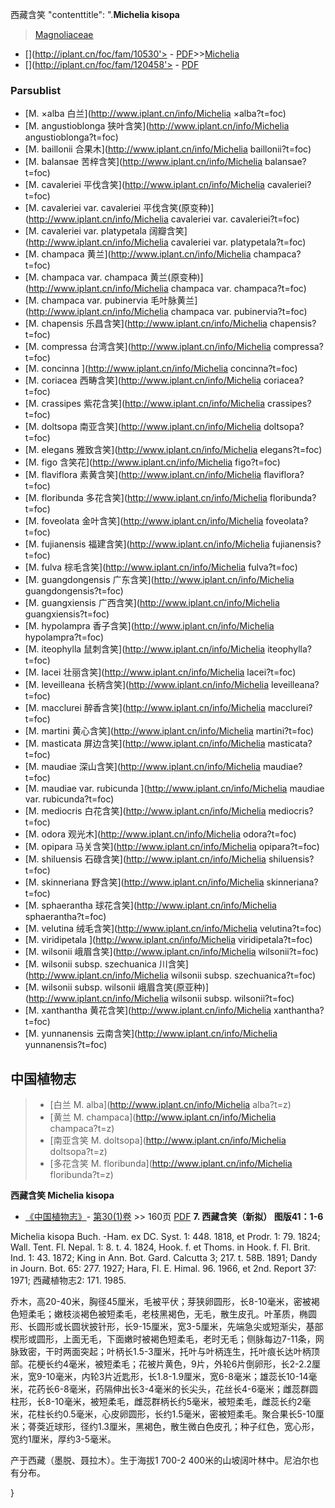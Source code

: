 西藏含笑   "contenttitle": ".**Michelia kisopa**

> [Magnoliaceae](http://www.iplant.cn/info/Magnoliaceae?t=foc)
* [](http://iplant.cn/foc/fam/10530'> - [PDF](http://iplant.cn/foc/pdf/Magnoliaceae.pdf)>>[Michelia](http://www.iplant.cn/info/Michelia?t=foc)
* [](http://iplant.cn/foc/fam/120458'> - [PDF](http://www.iplant.cn/foc/pdf/Michelia.pdf)

### Parsublist

* [M.  ×alba  白兰](http://www.iplant.cn/info/Michelia ×alba?t=foc)
* [M.  angustioblonga  狭叶含笑](http://www.iplant.cn/info/Michelia angustioblonga?t=foc)
* [M.  baillonii  合果木](http://www.iplant.cn/info/Michelia baillonii?t=foc)
* [M.  balansae  苦梓含笑](http://www.iplant.cn/info/Michelia balansae?t=foc)
* [M.  cavaleriei  平伐含笑](http://www.iplant.cn/info/Michelia cavaleriei?t=foc)
* [M.  cavaleriei var. cavaleriei  平伐含笑(原变种)](http://www.iplant.cn/info/Michelia cavaleriei var. cavaleriei?t=foc)
* [M.  cavaleriei var. platypetala  阔瓣含笑](http://www.iplant.cn/info/Michelia cavaleriei var. platypetala?t=foc)
* [M.  champaca  黄兰](http://www.iplant.cn/info/Michelia champaca?t=foc)
* [M.  champaca var. champaca  黄兰(原变种)](http://www.iplant.cn/info/Michelia champaca var. champaca?t=foc)
* [M.  champaca var. pubinervia  毛叶脉黄兰](http://www.iplant.cn/info/Michelia champaca var. pubinervia?t=foc)
* [M.  chapensis  乐昌含笑](http://www.iplant.cn/info/Michelia chapensis?t=foc)
* [M.  compressa  台湾含笑](http://www.iplant.cn/info/Michelia compressa?t=foc)
* [M.  concinna  ](http://www.iplant.cn/info/Michelia concinna?t=foc)
* [M.  coriacea  西畴含笑](http://www.iplant.cn/info/Michelia coriacea?t=foc)
* [M.  crassipes  紫花含笑](http://www.iplant.cn/info/Michelia crassipes?t=foc)
* [M.  doltsopa  南亚含笑](http://www.iplant.cn/info/Michelia doltsopa?t=foc)
* [M.  elegans  雅致含笑](http://www.iplant.cn/info/Michelia elegans?t=foc)
* [M.  figo  含笑花](http://www.iplant.cn/info/Michelia figo?t=foc)
* [M.  flaviflora  素黄含笑](http://www.iplant.cn/info/Michelia flaviflora?t=foc)
* [M.  floribunda  多花含笑](http://www.iplant.cn/info/Michelia floribunda?t=foc)
* [M.  foveolata  金叶含笑](http://www.iplant.cn/info/Michelia foveolata?t=foc)
* [M.  fujianensis  福建含笑](http://www.iplant.cn/info/Michelia fujianensis?t=foc)
* [M.  fulva  棕毛含笑](http://www.iplant.cn/info/Michelia fulva?t=foc)
* [M.  guangdongensis  广东含笑](http://www.iplant.cn/info/Michelia guangdongensis?t=foc)
* [M.  guangxiensis  广西含笑](http://www.iplant.cn/info/Michelia guangxiensis?t=foc)
* [M.  hypolampra  香子含笑](http://www.iplant.cn/info/Michelia hypolampra?t=foc)
* [M.  iteophylla  鼠刺含笑](http://www.iplant.cn/info/Michelia iteophylla?t=foc)
* [M.  lacei  壮丽含笑](http://www.iplant.cn/info/Michelia lacei?t=foc)
* [M.  leveilleana  长柄含笑](http://www.iplant.cn/info/Michelia leveilleana?t=foc)
* [M.  macclurei  醉香含笑](http://www.iplant.cn/info/Michelia macclurei?t=foc)
* [M.  martini  黄心含笑](http://www.iplant.cn/info/Michelia martini?t=foc)
* [M.  masticata  屏边含笑](http://www.iplant.cn/info/Michelia masticata?t=foc)
* [M.  maudiae  深山含笑](http://www.iplant.cn/info/Michelia maudiae?t=foc)
* [M.  maudiae var. rubicunda  ](http://www.iplant.cn/info/Michelia maudiae var. rubicunda?t=foc)
* [M.  mediocris  白花含笑](http://www.iplant.cn/info/Michelia mediocris?t=foc)
* [M.  odora  观光木](http://www.iplant.cn/info/Michelia odora?t=foc)
* [M.  opipara  马关含笑](http://www.iplant.cn/info/Michelia opipara?t=foc)
* [M.  shiluensis  石碌含笑](http://www.iplant.cn/info/Michelia shiluensis?t=foc)
* [M.  skinneriana  野含笑](http://www.iplant.cn/info/Michelia skinneriana?t=foc)
* [M.  sphaerantha  球花含笑](http://www.iplant.cn/info/Michelia sphaerantha?t=foc)
* [M.  velutina  绒毛含笑](http://www.iplant.cn/info/Michelia velutina?t=foc)
* [M.  viridipetala  ](http://www.iplant.cn/info/Michelia viridipetala?t=foc)
* [M.  wilsonii  峨眉含笑](http://www.iplant.cn/info/Michelia wilsonii?t=foc)
* [M.  wilsonii subsp. szechuanica  川含笑](http://www.iplant.cn/info/Michelia wilsonii subsp. szechuanica?t=foc)
* [M.  wilsonii subsp. wilsonii  峨眉含笑(原亚种)](http://www.iplant.cn/info/Michelia wilsonii subsp. wilsonii?t=foc)
* [M.  xanthantha  黄花含笑](http://www.iplant.cn/info/Michelia xanthantha?t=foc)
* [M.  yunnanensis  云南含笑](http://www.iplant.cn/info/Michelia yunnanensis?t=foc)


## 中国植物志

> * [白兰  M.  alba](http://www.iplant.cn/info/Michelia alba?t=z)
> * [黄兰  M.  champaca](http://www.iplant.cn/info/Michelia champaca?t=z)
> * [南亚含笑  M.  doltsopa](http://www.iplant.cn/info/Michelia doltsopa?t=z)
> * [多花含笑  M.  floribunda](http://www.iplant.cn/info/Michelia floribunda?t=z)

**西藏含笑 Michelia kisopa**

* [《中国植物志》](http://www.iplant.cn/frps)- [第30(1)卷](http://www.iplant.cn/frps/vol/30(1)) >> 160页 [PDF](http://www.iplant.cn/frps/pdf/30(1)/160a.PDF)
**7. 西藏含笑（新拟） 图版41：1-6**

Michelia kisopa Buch. -Ham. ex DC. Syst. 1: 448. 1818, et Prodr. 1: 79. 1824; Wall. Tent. Fl. Nepal. 1: 8. t. 4. 1824, Hook. f. et Thoms. in Hook. f. Fl. Brit. Ind. 1: 43. 1872; King in Ann. Bot. Gard. Calcutta 3; 217. t. 58B. 1891; Dandy in Journ. Bot. 65: 277. 1927; Hara, Fl. E. Himal. 96. 1966, et 2nd. Report 37: 1971; 西藏植物志2: 171. 1985.

乔木，高20-40米，胸径45厘米，毛被平伏；芽狭卵圆形，长8-10毫米，密被褐色短柔毛；嫩枝淡褐色被短柔毛，老枝黑褐色，无毛，散生皮孔。叶革质，椭圆形、长圆形或长圆状披针形，长9-15厘米，宽3-5厘米，先端急尖或短渐尖，基部楔形或圆形，上面无毛，下面嫩时被褐色短柔毛，老时无毛；侧脉每边7-11条，网脉致密，干时两面突起；叶柄长1.5-3厘米，托叶与叶柄连生，托叶痕长达叶柄顶部。花梗长约4毫米，被短柔毛；花被片黄色，9片，外轮6片倒卵形，长2-2.2厘米，宽9-10毫米，内轮3片近匙形，长1.8-1.9厘米，宽6-8毫米；雄蕊长10-14毫米，花药长6-8毫米，药隔伸出长3-4毫米的长尖头，花丝长4-6毫米；雌蕊群圆柱形，长8-10毫米，被短柔毛，雌蕊群柄长约5毫米，被短柔毛，雌蕊长约2毫米，花柱长约0.5毫米，心皮卵圆形，长约1.5毫米，密被短柔毛。聚合果长5-10厘米；蓇葖近球形，径约1.3厘米，黑褐色，散生微白色皮孔；种子红色，宽心形，宽约1厘米，厚约3-5毫米。

产于西藏（墨脱、聂拉木）。生于海拔1 700-2 400米的山坡阔叶林中。尼泊尔也有分布。

}